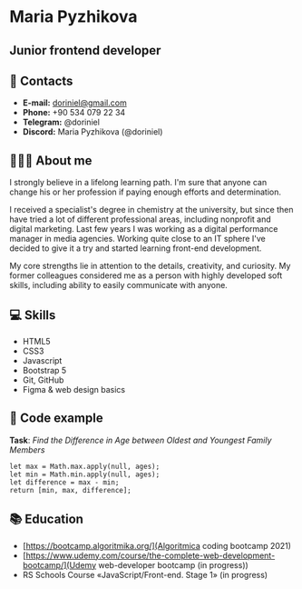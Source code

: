 # Maria Pyzhikova
## Junior frontend developer
## 📧 Contacts
* **E-mail:** doriniel@gmail.com
* **Phone:** +90 534 079 22 34
* **Telegram:** @doriniel
* **Discord:** Maria Pyzhikova (@doriniel)
## 👩🏻‍🦰 About me
I strongly believe in a lifelong learning path. I'm sure that anyone can change his or her profession if paying enough efforts and determination.

I received a specialist's degree in chemistry at the university, but since then have tried a lot of different professional areas, including nonprofit and digital marketing. Last few years I was working as a digital performance manager in media agencies.
Working quite close to an IT sphere I've decided to give it a try and started learning front-end development. 

My core strengths lie in attention to the details, creativity, and curiosity.
My former colleagues considered me as a person with highly developed soft skills, including ability to easily communicate with anyone.
## 💻 Skills
* HTML5
* CSS3
* Javascript
* Bootstrap 5
* Git, GitHub
* Figma & web design basics
## 💾 Code example
**Task**: *Find the Difference in Age between Oldest and Youngest Family Members*
```function differenceInAges(ages){
let max = Math.max.apply(null, ages);
let min = Math.min.apply(null, ages);
let difference = max - min;
return [min, max, difference];
```
## 📚 Education
* [https://bootcamp.algoritmika.org/](Algoritmica coding bootcamp 2021)
* [https://www.udemy.com/course/the-complete-web-development-bootcamp/](Udemy web-developer bootcamp (in progress))
* RS Schools Course «JavaScript/Front-end. Stage 1» (in progress)

